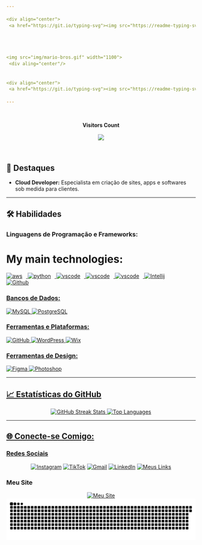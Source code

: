 ```yaml
---

<div align="center">
 <a href="https://git.io/typing-svg"><img src="https://readme-typing-svg.herokuapp.com?font=Fira+Code&size=28&duration=4000&pause=800&color=4E2CF7&center=true&vCenter=true&repeat=false&width=435&lines=%F0%9F%91%8B%F0%9F%8F%BB+Welcome+to+My+GitHub!%F0%9F%91%8B%F0%9F%8F%BB" alt="Typing SVG" /></a></div>

 


<img src="img/mario-bros.gif" width="1100">
 <div aling="center"/>

 
<div align="center">
 <a href="https://git.io/typing-svg"><img src="https://readme-typing-svg.herokuapp.com?font=Fira+Code&size=26&duration=5000&pause=800&color=4E2CF7&center=true&vCenter=true&width=545&lines=Hello%2C+my+name+is+%C3%81lifi+Ralph!;I+from+Rio+de+Janeiro%2C+Brazil;i+study+Software+Engineering+;at+Cruzeiro+do+Sul+University;+and+i+study+cloud+compute;+at+Escola+da+Nuvem." alt="Typing SVG" /></a> </div>
 
---
```


<div align="center">
<br><p align="centre"><b>Visitors Count</b></p>  
<p align="center"><img align="center" src="https://profile-counter.glitch.me/{oalifiralph}/count.svg" /></p> 
<br></div>

## 🌟 Destaques

- **Cloud Developer:** Especialista em criação de sites, apps e softwares sob medida para clientes.

---



## 🛠️ Habilidades

### Linguagens de Programação e Frameworks:

# My main technologies:

<a href="https://aws.amazon.com/pt/?nc2=h_lg" target="_blank" rel="noreferrer">
      <img  alt="aws" height="50px" style="padding-right:10px;" src="https://download.logo.wine/logo/Amazon_Web_Services/Amazon_Web_Services-Logo.wine.png" />
  </a>
<a href="https://www.python.org/" target="_blank" rel="noreferrer">
      <img  alt="python" height="50px" style="padding-right:10px;" src="https://cdn.jsdelivr.net/gh/devicons/devicon/icons/python/python-original.svg" />
  </a>
<a href="https://code.visualstudio.com/" target="_blank" rel="noreferrer">
      <img  alt="vscode" height="50px" style="padding-right:10px;"src="https://cdn.jsdelivr.net/gh/devicons/devicon/icons/vscode/vscode-original.svg"/>
  </a>
  <a href="https://www.notion.so/Data-Science-be5e95626305405c8787fb44f134569c" target="_blank" rel="noreferrer">
      <img  alt="vscode" height="50px" style="padding-right:10px;"src="https://upload.wikimedia.org/wikipedia/commons/thumb/e/e9/Notion-logo.svg/2048px-Notion-logo.svg.png"/>
  </a>
<a href="https://www.microsoft.com/pt-br/power-platform/products/power-bi" target="_blank" rel="noreferrer">
      <img  alt="vscode" height="50px" style="padding-right:10px;"src="https://upload.wikimedia.org/wikipedia/commons/c/cf/New_Power_BI_Logo.svg"/>
<a href="https://git-scm.com/downloads" target="_blank" rel="noreferrer">
      <img  alt="Intellij" height="50px" style="padding-right:10px;" src="https://cdn.worldvectorlogo.com/logos/git-bash.svg"/>
  </a>
   <a href="https://github.com/oalifiralph" target="_blank" rel="noreferrer">
      <img  alt="Github" height="50px" style="padding-right:10px;" src="https://cdn.jsdelivr.net/gh/devicons/devicon/icons/github/github-original-wordmark.svg"/>


    
### Bancos de Dados:
![MySQL](https://img.shields.io/badge/MySQL-4479A1?style=for-the-badge&logo=mysql&logoColor=white)
![PostgreSQL](https://img.shields.io/badge/PostgreSQL-336791?style=for-the-badge&logo=postgresql&logoColor=white)

### Ferramentas e Plataformas:
![GitHub](https://img.shields.io/badge/GitHub-181717?style=for-the-badge&logo=github&logoColor=white)
![WordPress](https://img.shields.io/badge/WordPress-21759B?style=for-the-badge&logo=wordpress&logoColor=white)
![Wix](https://img.shields.io/badge/Wix-000000?style=for-the-badge&logo=wix&logoColor=white)

### Ferramentas de Design:
![Figma](https://img.shields.io/badge/Figma-F24E1E?style=for-the-badge&logo=figma&logoColor=white)
![Photoshop](https://img.shields.io/badge/Photoshop-31A8FF?style=for-the-badge&logo=adobe-photoshop&logoColor=white)

---

## 📈 Estatísticas do GitHub

<div align="center">
<img width=48% src="https://github-readme-streak-stats.herokuapp.com?user=oalifiralph&theme=dracula&mode=weekly" alt="GitHub Streak Stats" />
<img width=48% src="https://github-readme-stats.vercel.app/api/top-langs/?username=oalifiralph&show_icons=true&theme=dracula&layout=compact" alt="Top Languages" />
</div>

---

## 🌐 Conecte-se Comigo:

### Redes Sociais
<div align="center">
<a href="https://www.instagram.com/oalifiralph/" target="_blank"><img src="https://img.shields.io/badge/-Instagram-E4405F?style=for-the-badge&logo=instagram&logoColor=white" alt="Instagram"></a>
<a href="https://www.tiktok.com/oalifiralph" target="_blank"><img src="https://img.shields.io/badge/-TikTok-000000?style=for-the-badge&logo=tiktok&logoColor=white" alt="TikTok"></a>
<a href="mailto:contatoalifiralph@gmail.com" target="_blank"><img src="https://img.shields.io/badge/-Gmail-D14836?style=for-the-badge&logo=gmail&logoColor=white" alt="Gmail"></a>
<a href="https://www.linkedin.com/in/oalifiralph/" target="_blank"><img src="https://img.shields.io/badge/-LinkedIn-0A66C2?style=for-the-badge&logo=linkedin&logoColor=white" alt="LinkedIn"></a>
<a href="https://links-do-ar-dev.vercel.app/" target="_blank"><img src="https://img.shields.io/badge/-Link%20Bio-0078D6?style=for-the-badge&logo=linktree&logoColor=white" alt="Meus Links"></a>
</div>

### Meu Site
<div align="center">
<a href="https://www.ardeveloper.com.br" target="_blank"><img src="https://img.shields.io/badge/-ardeveloper.com.br-0078D6?style=for-the-badge&logo=internet-explorer&logoColor=white" alt="Meu Site"></a>
</div>


<img src=".github/workflows/github-user-contribution (1).svg"/> 

